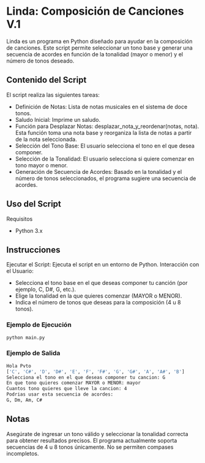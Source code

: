 # Linda: Composición de Canciones V.1

Linda es un programa en Python diseñado para ayudar en la composición de canciones. Este script permite seleccionar un tono base y generar una secuencia de acordes en función de la tonalidad (mayor o menor) y el número de tonos deseado.

## Contenido del Script

El script realiza las siguientes tareas:

- Definición de Notas: Lista de notas musicales en el sistema de doce tonos.
- Saludo Inicial: Imprime un saludo.
- Función para Desplazar Notas: desplazar_nota_y_reordenar(notas, nota). Esta función toma una nota base y reorganiza la lista de notas a partir de la nota seleccionada.
- Selección del Tono Base: El usuario selecciona el tono en el que desea componer.
- Selección de la Tonalidad: El usuario selecciona si quiere comenzar en tono mayor o menor.
- Generación de Secuencia de Acordes: Basado en la tonalidad y el número de tonos seleccionados, el programa sugiere una secuencia de acordes.

## Uso del Script

Requisitos

- Python 3.x

## Instrucciones

Ejecutar el Script: Ejecuta el script en un entorno de Python.
Interacción con el Usuario:

- Selecciona el tono base en el que deseas componer tu canción (por ejemplo, C, D#, G, etc.).
- Elige la tonalidad en la que quieres comenzar (MAYOR o MENOR).
- Indica el número de tonos que deseas para la composición (4 u 8 tonos).

### Ejemplo de Ejecución

```python
python main.py
```

### Ejemplo de Salida

```bash
Hola Pvto
['C', 'C#', 'D', 'D#', 'E', 'F', 'F#', 'G', 'G#', 'A', 'A#', 'B']
Selecciona el tono en el que deseas componer tu cancion: G
En que tono quieres comenzar MAYOR o MENOR: mayor
Cuantos tono quieres que lleve la cancion: 4
Podrias usar esta secuencia de acordes:
G, Dm, Am, C#
```

## Notas

Asegúrate de ingresar un tono válido y seleccionar la tonalidad correcta para obtener resultados precisos.
El programa actualmente soporta secuencias de 4 u 8 tonos únicamente. No se permiten compases incompletos.
